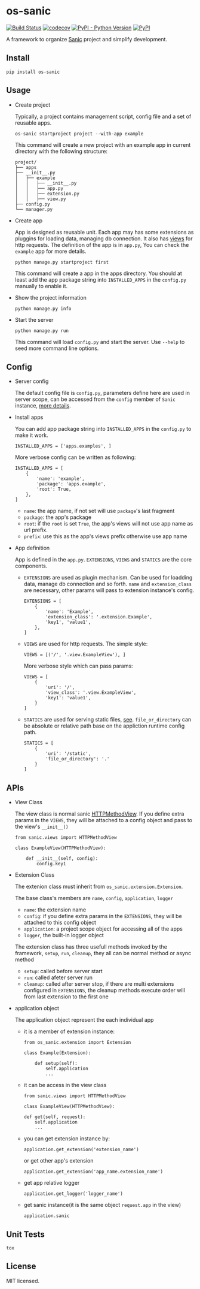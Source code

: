# os-sanic

[![Build Status](https://www.travis-ci.org/cfhamlet/os-sanic.svg?branch=master)](https://www.travis-ci.org/cfhamlet/os-sanic)
[![codecov](https://codecov.io/gh/cfhamlet/os-sanic/branch/master/graph/badge.svg)](https://codecov.io/gh/cfhamlet/os-sanic)
[![PyPI - Python Version](https://img.shields.io/pypi/pyversions/os-sanic.svg)](https://pypi.python.org/pypi/os-sanic)
[![PyPI](https://img.shields.io/pypi/v/os-sanic.svg)](https://pypi.python.org/pypi/os-sanic)

A framework to organize [Sanic](https://github.com/huge-success/sanic) project and simplify development.



## Install

  ```
  pip install os-sanic
  ```

## Usage

* Create project

    Typically, a project contains management script, config file and a set of reusable apps. 

    ```
    os-sanic startproject project --with-app example
    ```
    
    This command will create a new project with an example app in current directory with the following structure:
    
    ```
    project/
    ├── apps
    ├── __init__.py
    │   ├── example
    │   │   ├── __init__.py
    │   │   ├── app.py
    │   │   ├── extension.py
    │   │   ├── view.py    
    ├── config.py
    └── manager.py
    ```

    
* Create app

    App is designed as reusable unit. Each app may has some extensions as pluggins for loading data, managing db connection. It also has [views](https://sanic.readthedocs.io/en/latest/sanic/class_based_views.html) for http requests. The definition of the app is in ``app.py``, You can check the ``example`` app for more details.
    
    
    ```
    python manage.py startproject first
    ```
    
    This command will create a app in the apps directory. You should at least add the app package string into ``INSTALLED_APPS`` in the ``config.py`` manually to enable it.
    
* Show the project information

    ```
    python manage.py info
    ```

* Start the server

    ```
    python manage.py run
    ```
    
    This command will load ``config.py`` and start the server. Use ``--help`` to seed more command line options.


## Config

* Server config

    The default config file is ``config.py``, parameters define here are used in server scope, can be accessed from the ``config`` member of ``Sanic`` instance, [more details](https://sanic.readthedocs.io/en/latest/sanic/config.html).
    
* Install apps

    You can add app package string into ``INSTALLED_APPS`` in the ``config.py`` to make it work.
    
    ```
    INSTALLED_APPS = ['apps.examples', ]
    ```
    
    More verbose config can be written as following:
    
    ```
    INSTALLED_APPS = [
        {
            'name': 'example',
            'package': 'apps.example',
            'root': True,
        },
    ]
    ```
    - ``name``: the app name, if not set will use ``package``'s last fragment
    - ``package``: the app's package
    - ``root``: if the ``root`` is set ``True``, the app's views will not use app name as url prefix.
    - ``prefix``: use this as the app's views prefix otherwise use app name
    
* App definition

    App is defined in the ``app.py``. ``EXTENSIONS``, ``VIEWS`` and ``STATICS`` are the core components.
    
    - ``EXTENSIONS`` are used as plugin mechanism. Can be used for loadding data, manage db connection and so forth. ``name`` and ``extension_class`` are necessary, other params will pass to extension instance's config.
    
        ```
        EXTENSIONS = [
            {
                'name': 'Example',
                'extension_class': '.extension.Example',
                'key1', 'value1',
            },
        ]
        ```
    
    - ``VIEWS`` are used for http requests. The simple style:

    
        ````
        VIEWS = [('/', '.view.ExampleView'), ]
        ````
    
        More verbose style which can pass params:
    

        ```
        VIEWS = [
            {
                'uri': '/',
                'view_class': '.view.ExampleView',
                'key1': 'value1',
            }
        ]
        ```

    - ``STATICS`` are used for serving static files, [see](https://sanic.readthedocs.io/en/latest/sanic/static_files.html). ``file_or_directory`` can be absolute or relative path base on the appliction runtime config path.

        ```
        STATICS = [
            {
                'uri': '/static',
                'file_or_directory': '.'
            }
        ]
        ```


## APIs

* View Class

    The view class is normal sanic [HTTPMethodView](https://sanic.readthedocs.io/en/latest/sanic/class_based_views.html#class-based-views). If you define extra params in the ``VIEWS``, they will be attached to a config object and pass to the view's ``__init__()``
    
    ```
    from sanic.views import HTTPMethodView
    
    class ExampleView(HTTPMethodView):
    
        def __init__(self, config):
            config.key1
    ```

* Extension Class

    The extenion class must inherit from ``os_sanic.extension.Extension``.
    
    The base class's members are ``name``, ``config``, ``application``, ``logger``
    
    - ``name``: the extension name
    - ``config``: if you define extra params in the ``EXTENSIONS``, they will be attached to this config object
    - ``application``: a project scope object for accessing all of the apps
    - ``logger``, the built-in logger object
    
    
    The extension class has three usefull methods invoked by the framework, ``setup``, ``run``, ``cleanup``, they all can be normal method or async method
    
    - ``setup``: called before server start
    - ``run``: called afeter server run
    - ``cleanup``: called after server stop, if there are multi extensions configured in ``EXTENSIONS``, the cleanup methods execute order will from last extension to the first one
    
    
* application object

    The application object represent the each individual app
    
    - it is a member of extension instance:
    
        ```
        from os_sanic.extension import Extension

        class Example(Extension):

            def setup(self):
                self.application
                ...
        ```
    
    - it can be access in the view class
    
        ```
        from sanic.views import HTTPMethodView

        class ExampleView(HTTPMethodView):

        def get(self, request):
            self.application
            ...
        ```
        
    - you can get extension instance by:
    
        ```
        application.get_extension('extension_name')
        ```

        or get other app's extension

        ```
        application.get_extension('app_name.extension_name')
        ```

    - get app relative logger
  
        ```
        application.get_logger('logger_name')
        ```

    - get sanic instance(it is the same object ``request.app`` in the view)
        
        ```
        application.sanic
        ```


## Unit Tests

  ```
  tox
  ```

## License

MIT licensed.
